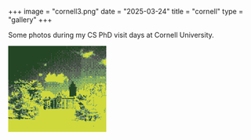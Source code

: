+++
image = "cornell3.png"
date = "2025-03-24"
title = "cornell"
type = "gallery"
+++

Some photos during my CS PhD visit days at Cornell University.

<img src="cornell2.png" style="width:200px"/>